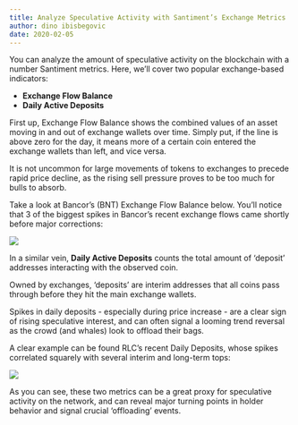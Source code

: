 ```yaml
---
title: Analyze Speculative Activity with Santiment’s Exchange Metrics
author: dino ibisbegovic
date: 2020-02-05
---
```


You can analyze the amount of speculative activity on the blockchain with a number Santiment metrics. Here, we’ll cover two popular exchange-based indicators:

- **Exchange Flow Balance**
- **Daily Active Deposits**

First up, Exchange Flow Balance shows the combined values of an asset moving in and out of exchange wallets over time. Simply put, if the line is above zero for the day, it means more of a certain coin entered the exchange wallets than left, and vice versa.

It is not uncommon for large movements of tokens to exchanges to precede rapid price decline, as the rising sell pressure proves to be too much for bulls to absorb.

Take a look at Bancor’s (BNT) Exchange Flow Balance below. You’ll notice that 3 of the biggest spikes in Bancor’s recent exchange flows came shortly before major corrections:

![](image1.png)

In a similar vein, **Daily Active Deposits** counts the total amount of ‘deposit’ addresses interacting with the observed coin.

Owned by exchanges, ‘deposits’ are interim addresses that all coins pass through before they hit the main exchange wallets.

Spikes in daily deposits - especially during price increase - are a clear sign of rising speculative interest, and can often signal a looming trend reversal as the crowd (and whales) look to offload their bags.


A clear example can be found RLC’s recent Daily Deposits, whose spikes correlated squarely with several interim and long-term tops:

![](image2.png)

As you can see, these two metrics can be a great proxy for speculative activity on the network, and can reveal major turning points in holder behavior and signal crucial ‘offloading’ events.

